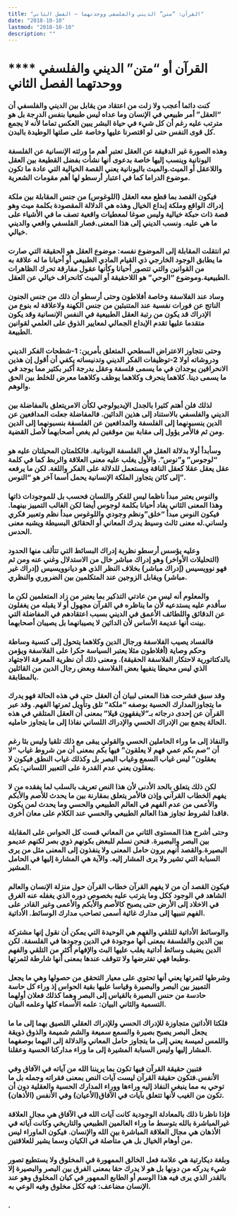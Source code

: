 ```yaml
---
title: "القرآن: “متن” الديني والفلسفي ووحدتهما – الفصل الثاني"
date: "2018-10-10"
lastmod: "2018-10-10"
description: ""
---
```

# **** **القرآن أو “متن” الديني والفلسفي ووحدتهما الفصل الثاني**

### كنت دائما أعجب ولا زلت من اعتقاد من يقابل بين الديني والفلسفي أن “العقل” أمر طبيعي في الإنسان وما عداه ليس طبيعيا بنفس الدرجة بل هو مترتب عليه رغم أن كل شيء في حياة البشر يبين العكس تماما لأنه لا يجمع كل قوى النفس حتى لو اقتصرنا عليها وخاصة على صلتها الوطيدة بالبدن.

### وهذه الصورة غير الدقيقة عن العقل تعتبر أهم ما ورثته الإنسانية عن الفلسفة اليونانية وينسب إليها خاصة بدعوى أنها نشأت بفضل القطيعة بين العقل واللاعقل أو الميث.والميث باليونانية يعني القصة الخيالية التي عادة ما تكون موضوع الدراما كما في اعتبار أرسطو لها أهم مقومات الشعرية.

### فيكون القصد بما قطع معه العقل (اللوغوس) من جنس المقابلة بين ملكة إدراك الواقع وملكة إبداع الخيال وهذه هي الدلالة المقصودة بكلمة ميث وهو قصة ذات حبكة خيالية وليس صوغا لمعطيات واقعية تصف ما في الأشياء على ما هي عليه. ونسب الديني إلى هذا المعنى.فصار الفلسفي واقعي والديني خيالي.

### ثم انتقلت المقابلة إلى الموضوع نفسه: موضوع العقل هو الحقيقة التي صارت ما يطابق الوجود الخارجي ذي القيام المادي الطبيعي أو أحيانا ما له علاقة به من القوانين والتي تتصور أحيانا وكأنها عقول مفارقة تحرك الظاهرات الطبيعية.وموضوع “الوحي” هو اللاحقيقة أو الميث كانحراف خيالي عن العقل.

### وساد عند الفلاسفة وخاصة أفلاطون وحتى أرسطو أن ذلك من جنس الجنون الناتج عن فورات نفسية عند المتنبئين من جنس الكهنة ولاعلاقة له بنوع من الإدراك قد يكون من رتبة العقل الطبيعية في النفس الإنسانية وقد يكون متقدما عليها تقدم الإبداع الجمالي لمعايير الذوق على العلمي لقوانين الطبيعة.

### وحتى نتجاوز الاعتراض السطحي المتعلق بأمرين: 1-شطحات الفكر الديني ودروشاته اولا 2-توظيفات الفكر الديني وتدنيساته يكفي أن أقول إن هذين الانحرافين يوجدان في ما يسمى فلسفة وعقل بدرجة أكبر بكثير مما يوجد في ما يسمى دينا. كلاهما ينحرف وكلاهما يوظف وكلاهما معرض للخلط بين الحق والوهم.

### لذلك فلن أهتم كثيرا بالجدل الإيديولوجي لكأن الامريتعلق بالمفاضلة بين الديني والفلسفي بالاستناد إلى هذين الدائين. فالمفاضلة جعلت المدافعين عن الدين ينسبونهما إلى الفلسفة والمدافعين عن الفلسفة بنسبونهما إلى الدين ومن ثم فالأمر يؤول إلى مقابة بين موقفين لم يغص أصحابهما لأصل القضية.

### وسأبدأ أولا بدلالة العقل في الفلسفة اليونانية. فالكلمتان المحيلتان عليه هو “لوجوس” و”نوس”. والأول يغلب عليه معنى العلاقة والربط كما في كلمة عقل يعقل عقلا كعقل الناقة ويستعمل للدلالة على الفكر واللغة. لكن ما يرفعه إلى كائن يتجاوز الملكة الإنسانية يحمل أسما آخر هو “النوس”.

### والنوس يعتبر مبدأ ناظما ليس للفكر واللسان فحسب بل للموجودات ذاتها وهذا المعنى الثاني يفاد أحيانا بكلمة لوجوس أيضا لكن الغالب التمييز بينهما. فيكون النوس مبدأ “خلق”ونظم وجودي واللوغوس مبدأ نظم وتعبير فكري ولساني.له معنى ثالث وسيط يدرك المعاني أو الحقائق البسيطة ويشبه معنى الحدس.

### وعليه يؤسس أرسطو نظرية إدراك البسائط التي تتألف منها الحدود (التحليلات الأواخر) وهو إدراك مباشر خال من الاستدلال وغني عنه ومن ثم فهو نوويسيس (إدراك مباشر) بخلاف النظر الذي هو ديانوويسيس (إدراك غير مباشر) ويقابل الزوجين عند المتكلمين بين الضروري والنظري.

### والمعلوم أنه ليس من عادتي التذكير بما يعتبر من زاد المتعلمين لكن ما سأقدم عليه يستدعيه لأن ما يناظره في القرآن مجهول أو لا يقبله من يغفلون عن الدقائق واللطائف الأعمق في الديني بسبب اعتقادهم في المفاضلة التي بينت أنها عديمة الأساس لأن الدائين لا يصيبانهما بل يصيبان أصحابهما.

### فالفساد يصيب الفلاسفة ورجال الدين وكلاهما يتحول إلى كنسية وساطة وحكم وصاية (أفلاطون مثلا يعتبر السياسة حكرا على الفلاسفة ويؤمن بالدكتاتورية لاحتكار الفلاسفة الحقيقة). ومعنى ذلك أن نظرية المعرفة الاجتهاد الذي ليس محيطا ينفيها بعض الفلاسفة وبعض رجال الدين من القائلين بالمطابقة.

### وقد سبق فشرحت هذا المعنى لبيان أن العقل حتى في هذه الحالة فهو يدرك ما يتجاوزالمدارك الحسية بوصفه “ملكة” تلق وتأويل ثمرتها الفهم. وقد عبر القرآن عن إحدى درجاته بـ”لايفقهون قيلا” بمعنى أن العقل المتلقي في هذه الحالة يجمع بين الإدراك الحسي والإدراك اللساني نفاذا إلى ما يتجاوز حامليه.

### والنفاذ إلى ما وراء الحاملين الحسي والقولي يبقى مع ذلك تلقيا وليس بثا رغم أن “صم بكم عمي فهم لا يعلقون” فيها بكم بمعنى أن من شروط غياب “لا يعقلون” ليس غياب السمع وغياب البصر بل وكذلك غياب النطق فيكون لا يعقلون يعني عدم القدرة على التعبير اللساني: بكم.

### لكن ذلك يتعلق بالحد الأدنى لأن هذا النص تعريف بالسلب لما يفقده من لا يفهم الخطاب القرآني وإذن فالأمر يتعلق بمقارنة بين ما يحدث للأصم والأبكم والأعمى من عدم الفهم في العالم الطبيعي والحسي وما يحدث لمن يكون فاقدا لشروط تجاوز هذا العالم الطبيعي والحسي عند الكلام على معان أخرى.

### وحتى أشرح هذا المستوى الثاني من المعاني قست كل الحواس على المقابلة بين البصر والبصيرة. فنحن نسلم للبعض بكونهم ذوي بصر لكنهم عديمو البصيرة.والقصد أنهم يرون حامل المعنى ولا ينفذون إلى المعنى مثل من يرى السبابة التي تشير ولا يرى المشار إليه. والآية هي المشارة إليها في الحامل المشير.

### فيكون القصد أن من لا يفهم القرآن خطاب القرآن حول منزلة الإنسان والعالم الشاهد في الوجود ككل وما يترتب عليه بخصوص دوره الذي يغفله عنه الغرق في الاخلاد إلى الأرض حتى يصبح كالأصم والأبكم والأعمى وغير القادر على الفهم تنبيها إلى مدارك غائية أسمى تصاحب مدارك الوسائط. الأداتية.

### والوسائط الأداتية للتلقي والفهم هي الوحيدة التي يمكن أن نقول إنها مشتركة بين الدين والفلسفة بمعنى أنها موجودة في الدين وجودها في الفلسفة. لكن الدين يضيف وسائط أداتية يغلب عليها البث والإفهام أكثر من التلقي والفهم وطبعا فهي تفترضها ولا تتوقف عندها بمعنى أنها شارطة لثمرتها.

### وشرطها لثمرتها يعني أنها تحتوي على معيار التحقق من حصولها وهي ما يجعل التمييز بين البصر والبصيرة وقياسا عليها بقية الحواس إذ وراء كل حاسة حادسة من حنس البصيرة بالقياس إلى البصر وهما كذلك فعلان أولهما التسمية والثاني البيان: علمه الأسماء كلها وعلمه البيان.

### فلكتا الأداتين متجاوزة للإدراك الحسي وللإدراك العقلي اللصيق بهما إلى ما ما يجعل البصر يصبح بصيرة والسمع سميعة والشم شميمة والذوق ذويقة واللمس لميسة يعني إلى ما يتجاوز حامل المعاني والدلالة إلى اليهما بوصفهما المشار إليها وليس السبابة المشيرة إلى ما وراء مداركنا الحسية وعقلنا.

### فتبين حقيقة القرآن فيها تكون بما يريننا الله من آياته في الآفاق وفي الأنفس.فتكون حقيقة القرآن ليست آيات النص بمعنى فقراته وجمله بل ما توحي به مما ينبغي النفاذ إليه وراءها ووراء المدارك الحسية والعقلية دون أن تكون من الغيب لأنها تتعلق بآيات في الآفاق(الأعيان) وفي الأنفس (الأذهان).

### فإذا ناظرنا ذلك بالمعادلة الوجودية كانت آيات الله في الآفاق هي مجال العلاقة غيرالمباشرة بالله بتوسط ما وراء العالمين الطبيعي والتاريخي وكانت آياته في الأذهان هي مجال العلاقة المباشرة بين الله والإنسان. فيكون الماوراء ليس من أوهام الخيال بل هي متأصلة في الكيان وسما يشير للعلاقتين.

### وبلغة ديكارتية هي علامة فعل الخالق الممهورة في المخلوق ولا يستطيع تصور شيء يدركه من دونها بل هو لا يدرك حقا بمعنى الفرق بين البصر والبصيرة إلا بالقدر الذي يرى فيه هذا الوسم أو الطابع الممهور في كيان المخلوق وهو عند الإنسان مضاعف: فيه ككل مخلوق وفيه الوعي به.

### .

###